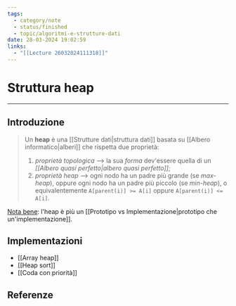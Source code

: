 ```yaml
---
tags:
  - category/note
  - status/finished
  - topic/algoritmi-e-strutture-dati
date: 28-03-2024 19:02:59
links:
  - "[[Lecture 26032024111318]]"
---
```

# Struttura heap
---
## Introduzione
> Un **heap** è una [[Strutture dati|struttura dati]] basata su [[Albero informatico|alberi]] che rispetta due proprietà:
> 1. _proprietà topologica_ --> la sua _forma_ dev'essere quella di un _[[Albero quasi perfetto|albero quasi perfetto]]_;
> 2. _proprietà heap_ --> ogni nodo ha un padre più grande (se _max-heap_), oppure ogni nodo ha un padre più piccolo (se _min-heap_), o equivalentemente `A[parent(i)] >= A[i]` oppure `A[parent(i)] <= A[i]`.

<u>Nota bene</u>: l'heap è più un [[Prototipo vs Implementazione|prototipo che un'implementazione]].

## Implementazioni
- [[Array heap]]
- [[Heap sort]]
- [[Coda con priorità]]

## Referenze